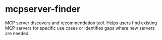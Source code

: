 # mcpserver-finder
MCP server discovery and recommendation tool. Helps users find existing MCP servers for specific use cases or identifies gaps where new servers are needed. 
